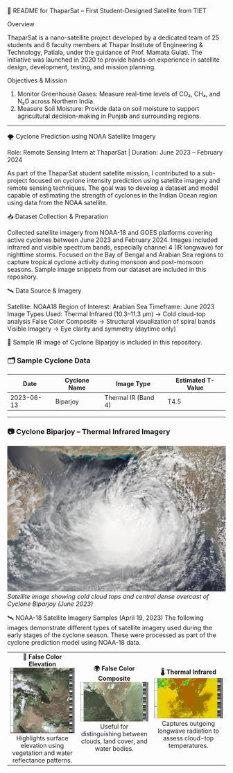 📘 README for ThaparSat – First Student-Designed Satellite from TIET

Overview

ThaparSat is a nano-satellite project developed by a dedicated team of 25 students and 6 faculty members at Thapar Institute of Engineering & Technology, Patiala, 
under the guidance of Prof. Mamata Gulati. 
The initiative was launched in 2020 to provide hands-on experience in satellite design, development, testing, and mission planning.

Objectives & Mission

1. Monitor Greenhouse Gases: Measure real-time levels of CO₂, CH₄, and N₂O across Northern India.
2. Measure Soil Moisture: Provide data on soil moisture to support agricultural decision-making in Punjab and surrounding regions.

- - - - - - - - - - - - - - - - - - - - - - - - - - - - - - - - - - - - - - - - - - - - - - - - - - - - - - - - - - - - - - - - - - - - - - - - - - - - - - - - - - - - - - - - - - 

🌪️ Cyclone Prediction using NOAA Satellite Imagery

Role: Remote Sensing Intern at ThaparSat | Duration: June 2023 – February 2024

As part of the ThaparSat student satellite mission, I contributed to a sub-project focused on cyclone intensity prediction using satellite imagery 
and remote sensing techniques. The goal was to develop a dataset and model capable of estimating the strength of cyclones in the Indian Ocean region 
using data from the NOAA satellite.

📥 Dataset Collection & Preparation

Collected satellite imagery from NOAA-18 and GOES platforms covering active cyclones between June 2023 and February 2024.
Images included infrared and visible spectrum bands, especially channel 4 (IR longwave) for nighttime storms.
Focused on the Bay of Bengal and Arabian Sea regions to capture tropical cyclone activity during monsoon and post-monsoon seasons.
Sample image snippets from our dataset are included in this repository.

🛰️ Data Source & Imagery

Satellite: NOAA18
Region of Interest: Arabian Sea
Timeframe: June 2023
Image Types Used:
Thermal Infrared (10.3–11.3 µm) → Cold cloud-top analysis
False Color Composite → Structural visualization of spiral bands
Visible Imagery → Eye clarity and symmetry (daytime only)

📌 Sample IR image of Cyclone Biparjoy is included in this repository.

### 🗂️ Sample Cyclone Data

| Date       | Cyclone Name   | Image Type         | Estimated T-Value |
|------------|----------------|--------------------|-------------------|
| 2023-06-13 | Biparjoy       | Thermal IR (Band 4)| T4.5              |

---

### 📷 Cyclone Biparjoy – Thermal Infrared Imagery  
![Cyclone Biparjoy - IR](./biparjoy.jpg)  
*Satellite image showing cold cloud tops and central dense overcast of Cyclone Biparjoy (June 2023)*

🛰️ NOAA-18 Satellite Imagery Samples (April 19, 2023)
The following images demonstrate different types of satellite imagery used during the early stages of the cyclone season. These were processed as part of the cyclone prediction model using NOAA-18 data.

<table> <tr> <td align="center"> <b>🌈 False Color Elevation</b><br> <img src="./NOAA%2018%202023-04-19%2001-03PM%20HVCT%20False%20color%20Elevation%205.jpg" alt="False Color Elevation" width="300"/><br> Highlights surface elevation using vegetation and water reflectance patterns. </td> <td align="center"> <b>🌍 False Color Composite</b><br> <img src="./NOAA%2018%202023-04-19%2008-53AM%20HVCT%20False%20color.jpg" alt="False Color Composite" width="300"/><br> Useful for distinguishing between clouds, land cover, and water bodies. </td> <td align="center"> <b>🌡️ Thermal Infrared</b><br> <img src="./NOAA%2018%202023-04-19%2008-53AM%20Thermal.jpg" alt="Thermal IR" width="300"/><br> Captures outgoing longwave radiation to assess cloud-top temperatures. </td> </tr> </table>


